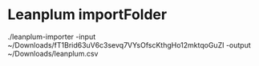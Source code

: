 # Leanplum importFolder

  ./leanplum-importer -input ~/Downloads/fT1Brid63uV6c3sevq7VYsOfscKthgHo12mktqoGuZI -output ~/Downloads/leanplum.csv

